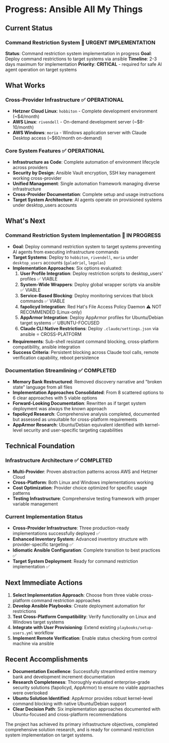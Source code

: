 # Progress: Ansible All My Things

## Current Status

### Command Restriction System 🔴 URGENT IMPLEMENTATION
**Status**: Command restriction system implementation in progress
**Goal**: Deploy command restrictions to target systems via ansible
**Timeline**: 2-3 days maximum for implementation
**Priority**: **CRITICAL** - required for safe AI agent operation on target systems

## What Works

### Cross-Provider Infrastructure ✅ OPERATIONAL
- **Hetzner Cloud Linux**: `hobbiton` - Complete development environment (~$4/month)
- **AWS Linux**: `rivendell` - On-demand development server (~$8-10/month)
- **AWS Windows**: `moria` - Windows application server with Claude Desktop access (~$60/month on-demand)

### Core System Features ✅ OPERATIONAL
- **Infrastructure as Code**: Complete automation of environment lifecycle across providers
- **Security by Design**: Ansible Vault encryption, SSH key management working cross-provider
- **Unified Management**: Single automation framework managing diverse infrastructure
- **Cross-Provider Documentation**: Complete setup and usage instructions
- **Target System Architecture**: AI agents operate on provisioned systems under desktop_users accounts

## What's Next

### Command Restriction System Implementation 🔴 IN PROGRESS
- **Goal**: Deploy command restriction system to target systems preventing AI agents from executing infrastructure commands
- **Target Systems**: Deploy to `hobbiton`, `rivendell`, `moria` under `desktop_users` accounts (`galadriel`, `legolas`)
- **Implementation Approaches**: Six options evaluated:
  1. **User Profile Integration**: Deploy restriction scripts to desktop_users' profiles ✅ VIABLE
  2. **System-Wide Wrappers**: Deploy global wrapper scripts via ansible ✅ VIABLE
  3. **Service-Based Blocking**: Deploy monitoring services that block commands ✅ VIABLE
  4. **fapolicyd Integration**: Red Hat's File Access Policy Daemon ⚠️ NOT RECOMMENDED (Linux-only)
  5. **AppArmor Integration**: Deploy AppArmor profiles for Ubuntu/Debian target systems ✅ UBUNTU-FOCUSED
  6. **Claude CLI Native Restrictions**: Deploy `.claude/settings.json` via ansible ⭐ CROSS-PLATFORM
- **Requirements**: Sub-shell resistant command blocking, cross-platform compatibility, ansible integration
- **Success Criteria**: Persistent blocking across Claude tool calls, remote verification capability, reboot persistence

### Documentation Streamlining ✅ COMPLETED
- **Memory Bank Restructured**: Removed discovery narrative and "broken state" language from all files
- **Implementation Approaches Consolidated**: From 8 scattered options to 6 clear approaches with 5 viable options
- **Forward-Looking Documentation**: Rewritten as if target system deployment was always the known approach
- **fapolicyd Research**: Comprehensive analysis completed, documented but assessed as unsuitable for cross-platform requirements
- **AppArmor Research**: Ubuntu/Debian equivalent identified with kernel-level security and user-specific targeting capabilities

## Technical Foundation

### Infrastructure Architecture ✅ COMPLETED
- **Multi-Provider**: Proven abstraction patterns across AWS and Hetzner Cloud
- **Cross-Platform**: Both Linux and Windows implementations working
- **Cost Optimization**: Provider choice optimized for specific usage patterns
- **Testing Infrastructure**: Comprehensive testing framework with proper variable management

### Current Implementation Status
- **Cross-Provider Infrastructure**: Three production-ready implementations successfully deployed ✅
- **Enhanced Inventory System**: Advanced inventory structure with provider-specific targeting ✅
- **Idiomatic Ansible Configuration**: Complete transition to best practices ✅
- **Target System Deployment**: Ready for command restriction implementation ✅

## Next Immediate Actions

1. **Select Implementation Approach**: Choose from three viable cross-platform command restriction approaches
2. **Develop Ansible Playbooks**: Create deployment automation for restrictions
3. **Test Cross-Platform Compatibility**: Verify functionality on Linux and Windows target systems
4. **Integrate with User Provisioning**: Extend existing `playbooks/setup-users.yml` workflow
5. **Implement Remote Verification**: Enable status checking from control machine via ansible

## Recent Accomplishments

- **Documentation Excellence**: Successfully streamlined entire memory bank and development increment documentation
- **Research Completeness**: Thoroughly evaluated enterprise-grade security solutions (fapolicyd, AppArmor) to ensure no viable approaches were overlooked
- **Ubuntu Solution Identified**: AppArmor provides robust kernel-level command blocking with native Ubuntu/Debian support
- **Clear Decision Path**: Six implementation approaches documented with Ubuntu-focused and cross-platform recommendations

The project has achieved its primary infrastructure objectives, completed comprehensive solution research, and is ready for command restriction system implementation on target systems.